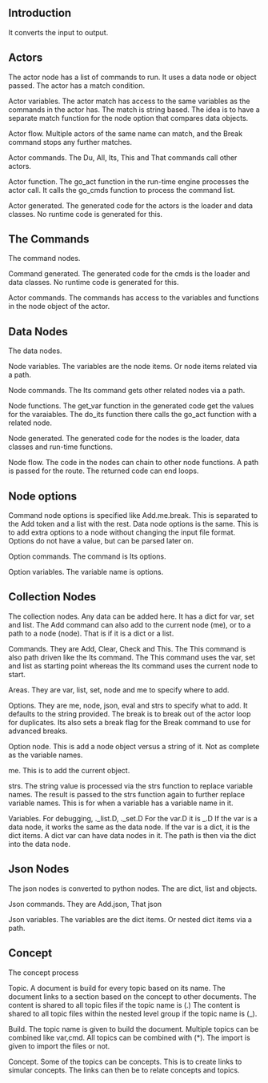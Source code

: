 
## Introduction
It converts the input to output.

## Actors
The actor node has a list of commands to run.
It uses a data node or object passed.
The actor has a match condition.

Actor variables.
The actor match has access to the same variables as the commands in the actor has.
The match is string based.
The idea is to have a separate match function for the node option that compares data objects.

Actor flow.
Multiple actors of the same name can match, and the Break command stops any further matches.

Actor commands.
The Du, All, Its, This and That commands call other actors.

Actor function.
The go_act function in the run-time engine processes the actor call.
It calls the go_cmds function to process the command list.

Actor generated.
The generated code for the actors is the loader and data classes.
No runtime code is generated for this.

## The Commands
The command nodes.

Command generated.
The generated code for the cmds is the loader and data classes.
No runtime code is generated for this.

Actor commands.
The commands has access to the variables and functions in the node object of the actor.

## Data Nodes
The data nodes.

Node variables.
The variables are the node items.
Or node items related via a path.

Node commands.
The Its command gets other related nodes via a path.

Node functions.
The get_var function in the generated code get the values for the varaiables.
The do_its function there calls the go_act function with a related node.

Node generated.
The generated code for the nodes is the loader, data classes and run-time functions.

Node flow.
The code in the nodes can chain to other node functions.
A path is passed for the route.
The returned code can end loops.

## Node options
Command node options is specified like Add.me.break.
This is separated to the Add token and a list with the rest.
Data node options is the same.
This is to add extra options to a node without changing the input file format.
Options do not have a value, but can be parsed later on.

Option commands.
The command is Its options.

Option variables.
The variable name is options.

## Collection Nodes
The collection nodes.
Any data can be added here.
It has a dict for var, set and list.
The Add command can also add to the current node (me), or to a path to a node (node).
That is if it is a dict or a list.

Commands.
They are Add, Clear, Check and This.
The This command is also path driven like the Its command.
The This command uses the var, set and list as starting point whereas the Its command uses the current node to start.

Areas.
They are var, list, set, node and me to specify where to add.

Options.
They are me, node, json, eval and strs to specify what to add. It defaults to the string provided.
The break is to break out of the actor loop for duplicates.
Its also sets a break flag for the Break command to use for advanced breaks.

Option node.
This is add a node object versus a string of it.
Not as complete as the variable names.

me.
This is to add the current object.

strs.
The string value is processed via the strs function to replace variable names.
The result is passed to the strs function again to further replace variable names.
This is for when a variable has a variable name in it.

Variables.
For debugging, ._list.D, ._set.D
For the var.D it is _.D
If the var is a data node, it works the same as the data node.
If the var is a dict, it is the dict items.
A dict var can have data nodes in it.
The path is then via the dict into the data node.

## Json Nodes
The json nodes is converted to python nodes.
The are dict, list and objects.

Json commands.
They are Add.json, That json

Json variables.
The variables are the dict items.
Or nested dict items via a path.

## Concept
The concept process

Topic.
A document is build for every topic based on its name.
The document links to a section based on the concept to other documents.
The content is shared to all topic files if the topic name is (.)
The content is shared to all topic files within the nested level group if the topic name is (_).

Build.
The topic name is given to build the document.
Multiple topics can be combined like var,cmd.
All topics can be combined with (*).
The import is given to import the files or not.

Concept.
Some of the topics can be concepts.
This is to create links to simular concepts.
The links can then be to relate concepts and topics.
